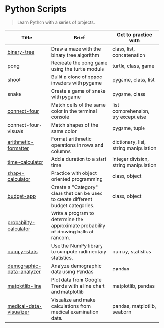 # Python Scripts

> Learn Python with a series of projects.

| Title                                                                                    | Brief                                                                                | Got to practice with                  |
| ---------------------------------------------------------------------------------------- | ------------------------------------------------------------------------------------ | ------------------------------------- |
| [binary-tree](https://repl.it/@borntofrappe/binarytree)                                  | Draw a maze with the binary tree algorithm                                           | class, list, concatenation            |
| pong                                                                                     | Recreate the pong game using the turtle module                                       | turtle, class, game                   |
| shoot                                                                                    | Build a clone of space invaders with pygame                                          | pygame, class, list                   |
| [snake](https://repl.it/@borntofrappe/snake)                                             | Create a game of snake with pygame                                                   | pygame, class                         |
| [connect-four](https://repl.it/@borntofrappe/connect-four)                               | Match cells of the same color in the terminal console                                | list comprehension, try except else   |
| connect-four-visuals                                                                     | Match shapes of the same color                                                       | pygame, tuple                         |
| [arithmetic-formatter](https://repl.it/@borntofrappe/fcc-arithmetic-arranger)            | Format arithmetic operations in rows and columns                                     | dictionary, list, string manipulation |
| [time-calculator](https://repl.it/@borntofrappe/fcc-time-calculator)                     | Add a duration to a start time                                                       | integer division, string manipulation |
| [shape-calculator](https://repl.it/@borntofrappe/fcc-shape-calculator)                   | Practice with object oriented programming                                            | class, object                         |
| [budget-app](https://repl.it/@borntofrappe/fcc-budget-app)                               | Create a "Category" class that can be used to create different budget categories.    | class, object                         |
| [probability-calculator](https://repl.it/@borntofrappe/fcc-probability-calculator)       | Write a program to determine the approximate probability of drawing balls at random. |                                       |
| [numpy-stats](https://repl.it/@borntofrappe/fcc-mean-var-std)                            | Use the NumPy library to compute rudimentary statistics.                             | numpy, statistics                     |
| [demographic-data-analyzer](https://repl.it/@borntofrappe/fcc-demographic-data-analyzer) | Analyze demographic data using Pandas                                                | pandas                                |
| [matplotlib-line](https://repl.it/@borntofrappe/matplotlib-line)                         | Plot data from Google Trends with a line chart and matplotlib                        | matplotlib, pandas                    |
| [medical-data-visualizer](https://repl.it/@borntofrappe/fcc-medical-data-visualizer)     | Visualize and make calculations from medical examination data.                       | pandas, matplotlib, seaborn           |

